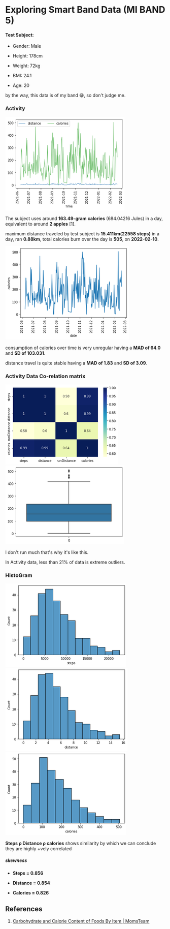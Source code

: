<br/>

# Exploring Smart Band Data (MI BAND 5)

#### Test Subject:

- Gender: Male

- Height: 178cm

- Weight: 72kg

- BMI: 24.1

- Age: 20

by the way, this data is of my band 😁, so don't judge me.

### Activity

![](plots/steps/time_vs_distance_and_calorie.png)

The subject uses around **163.49-gram calories** (684.04216 Jules) in a day, equivalent to around **2 apples** [1].

maximum distance traveled by test subject is **15.411km(22558 steps)** in a day, ran **0.88km**, total calories burn over the day is **505**, on **2022-02-10**.

![](plots/steps/date_vs_calories.png)

consumption of calories over time is very unregular having a **MAD of 64.0** and **SD of 103.031**.

distance travel is quite stable having a **MAD of 1.83** and **SD of 3.09**.

### Activity Data Co-relation matrix

![](plots/steps/corr.png) ![](plots/steps/activity_boxplot.png)

I don't run much that's why it's like this.

In Activity data, less than 21% of data is extreme outliers.

### HistoGram

![](plots/steps/histo_steps.png) ![](plots/steps/histo_distance.png) ![](plots//steps/hist_calories.png)

**Steps ρ Distance ρ calories** shows similarity by which we can conclude they are highly  +vely correlated

##### skewness

- **Steps = 0.856**

- **Distance = 0.854**

- **Calories = 0.826**

## References

1. [Carbohydrate and Calorie Content of Foods By Item | MomsTeam](https://www.momsteam.com/nutrition/sports-nutrition-basics/nutritional-needs-guidelines/carbohydrate-and-calorie-content-of-foods)
